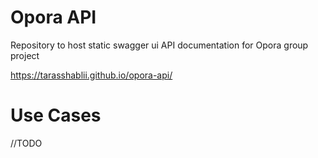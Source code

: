 # Opora API

Repository to host static swagger ui API documentation for Opora group project

https://tarasshablii.github.io/opora-api/

# Use Cases

//TODO